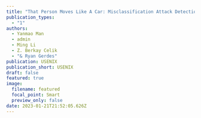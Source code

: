 ```yaml
---
title: "That Person Moves Like A Car: Misclassification Attack Detection for Autonomous Systems Using Spatiotemporal Consistency"
publication_types:
  - "1"
authors:
  - Yanmao Man
  - admin
  - Ming Li
  - Z. Berkay Celik
  - "& Ryan Gerdes"
publication: USENIX
publication_short: USENIX
draft: false
featured: true
image:
  filename: featured
  focal_point: Smart
  preview_only: false
date: 2023-01-21T21:52:05.626Z
---
```

